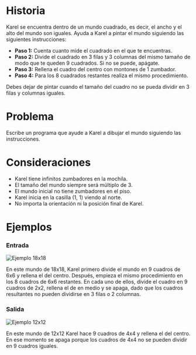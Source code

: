 # Historia

Karel se encuentra dentro de un mundo cuadrado, es decir, el ancho y el alto del mundo son iguales. Ayuda a Karel a pintar el mundo siguiendo las siguientes instrucciones:

* **Paso 1:** Cuenta cuanto mide el cuadrado en el que te encuentras.
* **Paso 2:** Divide el cuadrado en 3 filas y 3 columnas del mismo tamaño de modo que te queden 9 cuadrados. Si no se puede, apágate.
* **Paso 3:** Rellena el cuadro del centro con montones de 1 zumbador.
* **Paso 4:** Para los 8 cuadrados restantes realiza el mismo procedimiento.

Debes dejar de pintar cuando el tamaño del cuadro no se pueda dividir en 3 filas y columnas iguales.
  
# Problema

Escribe un programa que ayude a Karel a dibujar el mundo siguiendo las instrucciones.

# Consideraciones

* Karel tiene infinitos zumbadores en la mochila.
* El tamaño del mundo siempre será múltiplo de 3.
* El mundo inicial no tiene zumbadores en el piso.
* Karel inicia en la casilla (1, 1) viendo al norte.
* No importa la orientación ni la posición final de Karel.

# Ejemplos

### Entrada

![Ejemplo 18x18](/img/7e085f704bdb1db04cf8b480192488cfcf763723.png)

En este mundo de 18x18, Karel primero divide el mundo en 9 cuadros de 6x6 y rellena el del centro. Después, empieza el mismo procedimiento en los 8 cuadros de 6x6 restantes. En cada uno de ellos, divide el cuadro en 9 cuadros de 2x2, rellena el de en medio y se apaga, dado que los cuadros resultantes no pueden dividirse en 3 filas o 2 columnas.

### Salida

![Ejemplo 12x12](/img/062b969cd09b932ce4a3f9c1bd7893663774de3b.png)

En este mundo de 12x12 Karel hace 9 cuadros de 4x4 y rellena el del centro. En ese momento se apaga porque los cuadros de 4x4 no se pueden dividir en 9 cuadros iguales.
